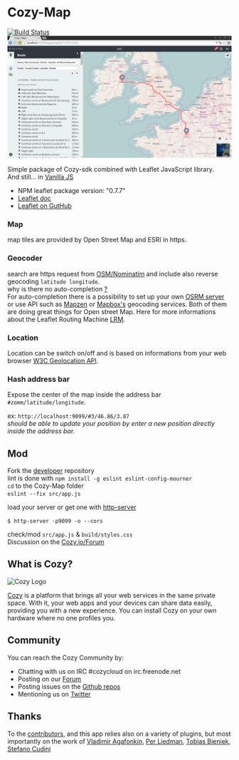 # Cozy-Map
[![Build Status](https://travis-ci.org/RobyRemzy/cozy-map.svg?branch=master)](https://travis-ci.org/RobyRemzy/cozy-map)  
![screeshot](https://raw.githubusercontent.com/RobyRemzy/cozy-map/master/screenshot.png)  

Simple package of Cozy-sdk combined with Leaflet JavaScript library.  
And still... in [Vanilla JS](http://vanilla-js.com/)

- NPM leaflet package version: "0.7.7"
- [Leaflet doc](http://leafletjs.com)
- [Leaflet on GutHub](https://github.com/Leaflet/Leaflet)


### Map
map tiles are provided by Open Street Map and ESRI in https.

### Geocoder
search are https request from [OSM/Nominatim](http://wiki.openstreetmap.org/wiki/Nominatim) and include also reverse geocoding `latitude longitude`.  
why is there no auto-completion [?](http://wiki.openstreetmap.org/wiki/Nominatim_usage_policy#Unacceptable_Use)  
For auto-completion there is a possibility to set up your own [OSRM server](https://github.com/Project-OSRM/osrm-backend/wiki/Running-OSRM)  
or use API such as [Mapzen](https://mapzen.com/projects/valhalla/) or [Mapbox's](https://www.mapbox.com/developers/api/directions/) geocoding services. Both of them are doing great things for Open street Map. Here for more informations about the Leaflet Routing Machine [LRM](http://www.liedman.net/leaflet-routing-machine/api/).

### Location
Location can be switch on/off and is based on informations from your web browser [W3C Geolocation API](https://en.wikipedia.org/wiki/W3C_Geolocation_API).

### Hash address bar
Expose the center of the map inside the address bar `#zomm/latitude/longitude`.  

ex: `http://localhost:9099/#3/46.86/3.87`  
*should be able to update your position by enter a new position directly inside the address bar.*



## Mod
Fork the [developer](https://github.com/RobyRemzy/cozy-map/tree/developer) repository  
lint is done with `npm install -g eslint eslint-config-mourner`  
`cd` to the Cozy-Map folder  
`eslint --fix src/app.js`  

load your server or get one with [http-server](https://www.npmjs.com/package/http-server)  

```shell
$ http-server -p9099 -o --cors
```
check/mod `src/app.js` & `build/styles.css`  
Discussion on the [Cozy.io/Forum](https://forum.cozy.io/t/app-leaflet-map-here-i-am-there-you-go/2114)


## What is Cozy?

![Cozy Logo](https://raw.github.com/cozy/cozy-setup/gh-pages/assets/images/happycloud.png)

[Cozy](http://cozy.io) is a platform that brings all your web services in the
same private space.  With it, your web apps and your devices can share data
easily, providing you
with a new experience. You can install Cozy on your own hardware where no one
profiles you.

## Community

You can reach the Cozy Community by:

* Chatting with us on IRC #cozycloud on irc.freenode.net
* Posting on our [Forum](https://forum.cozy.io/)
* Posting issues on the [Github repos](https://github.com/cozy/)
* Mentioning us on [Twitter](http://twitter.com/mycozycloud)

## Thanks
To the [contributors](https://github.com/RobyRemzy/cozy-map/graphs/contributors), and this app relies also on a variety of plugins, but most importantly on the work of
[Vladimir Agafonkin](https://github.com/mourner),
[Per Liedman](https://github.com/perliedman),
[Tobias Bieniek](https://github.com/Turbo87),
[Stefano Cudini](https://github.com/stefanocudini)
